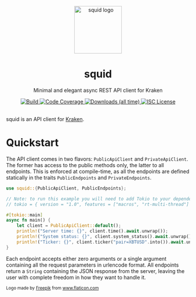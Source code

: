 <div align="center">
  <img alt="squid logo" src="https://github.com/rubik/squid/raw/master/images/logo.png" height="130" />
</div>

<div align="center">
  <h1>squid</h1>
  <p>Minimal and elegant async REST API client for Kraken</p>
  <a target="_blank" href="https://travis-ci.org/rubik/squid">
    <img src="https://img.shields.io/travis/rubik/squid?style=for-the-badge" alt="Build">
  </a>
  <a target="_blank" href="https://coveralls.io/github/rubik/squid">
    <img src="https://img.shields.io/coveralls/github/rubik/squid?style=for-the-badge" alt="Code Coverage">
  </a>
  <a target="_blank" href="https://crates.io/crates/squid">
   <img src="https://img.shields.io/crates/d/squid?style=for-the-badge" alt="Downloads (all time)">
  <a>
  <a href="https://github.com/rubik/squid/blob/master/LICENSE">
    <img src="https://img.shields.io/crates/l/squid?style=for-the-badge" alt="ISC License">
  </a>
  <br>
  <br>
</div>

squid is an API client for [Kraken](https://kraken.com).

# Quickstart
The API client comes in two flavors: `PublicApiClient` and `PrivateApiClient`.
The former has access to the public methods only, the latter to all endpoints.
This is enforced at compile-time, as all the endpoints are defined statically
in the traits `PublicEndpoints` and `PrivateEndpoints`.

```rust
use squid::{PublicApiClient, PublicEndpoints};

// Note: to run this example you will need to add Tokio to your dependencies:
// tokio = { version = "1.0", features = ["macros", "rt-multi-thread"] }

#[tokio::main]
async fn main() {
    let client = PublicApiClient::default();
    println!("Server time: {}", client.time().await.unwrap());
    println!("System status: {}", client.system_status().await.unwrap());
    println!("Ticker: {}", client.ticker("pair=XBTUSD".into()).await.unwrap());
}
```

Each endpoint accepts either zero arguments or a single argument containing all
the request parameters in urlencode format. All endpoints return a `String`
containing the JSON response from the server, leaving the user with complete
freedom in how they want to handle it.

<div>
  <small>
    Logo made by <a href="https://www.flaticon.com/authors/freepik" title="Freepik">Freepik</a> from <a href="https://www.flaticon.com" title="Flaticon">www.flaticon.com</a>
  </small>
</div>

